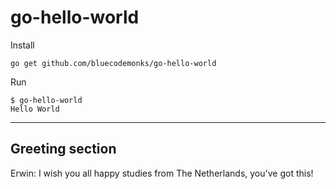 # go-hello-world

Install

```
go get github.com/bluecodemonks/go-hello-world
```

Run

```
$ go-hello-world
Hello World
```

---
Greeting section
---

Erwin:
I wish you all happy studies from The Netherlands, you've got this!

